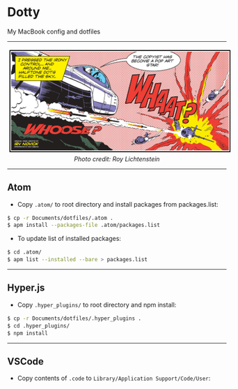 # Dotty

My MacBook config and dotfiles

--------------------------------------------------------------------------------

<img src="./img/gibbonswhaatbig.jpg" style="margin: 5px 5px -10px 5px; border: 2px solid black;" /><div style="text-align: center;"><em>Photo credit: Roy Lichtenstein</em></div>

--------------------------------------------------------------------------------

## Atom

- Copy `.atom/` to root directory and install packages from packages.list:

```bash
$ cp -r Documents/dotfiles/.atom .
$ apm install --packages-file .atom/packages.list
```

- To update list of installed packages:

```bash
$ cd .atom/
$ apm list --installed --bare > packages.list
```

--------------------------------------------------------------------------------

## Hyper.js

- Copy `.hyper_plugins/` to root directory and npm install:

```bash
$ cp -r Documents/dotfiles/.hyper_plugins .
$ cd .hyper_plugins/
$ npm install
```

--------------------------------------------------------------------------------

## VSCode

- Copy contents of `.code` to `Library/Application Support/Code/User`:
